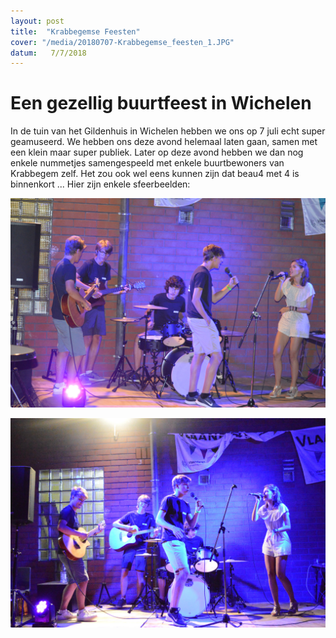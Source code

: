 ```yaml
---
layout: post
title:  "Krabbegemse Feesten"
cover: "/media/20180707-Krabbegemse_feesten_1.JPG"
datum:   7/7/2018
---
```


# Een gezellig buurtfeest in Wichelen

In de tuin van het Gildenhuis in Wichelen hebben we ons op 7 juli echt super geamuseerd.
We hebben ons deze avond helemaal laten gaan, samen met een klein maar super publiek.
Later op deze avond hebben we dan nog enkele nummetjes samengespeeld met enkele buurtbewoners van Krabbegem zelf.
Het zou ook wel eens kunnen zijn dat beau4 met 4 is binnenkort ...
Hier zijn enkele sfeerbeelden:

![Krabbegemse feesten 1](/media/20180707-Krabbegemse_feesten_2.JPG)

![Krabbegemse feesten 2](/media/20180707-Krabbegemse_feesten_3.JPG)